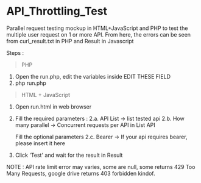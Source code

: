 # API_Throttling_Test
Parallel request testing mockup in HTML+JavaScript and PHP to test the multiple user request on 1 or more API. From here, the errors can be seen from curl_result.txt in PHP and Result in Javascript

Steps : 
> PHP
1. Open the run.php, edit the variables inside EDIT THESE FIELD
2. php run.php 

> HTML + JavaScript
1. Open run.html in web browser
2. Fill the required parameters : 
    2.a. API List -> list tested api
    2.b. How many parallel -> Concurrent requests per API in List API
   
   Fill the optional parameters
    2.c. Bearer -> If your api requires bearer, please insert it here
3. Click 'Test' and wait for the result in Result

NOTE : API rate limit error may varies, some are null, some returns 429 Too Many Requests, google drive returns 403 forbidden kindof.
